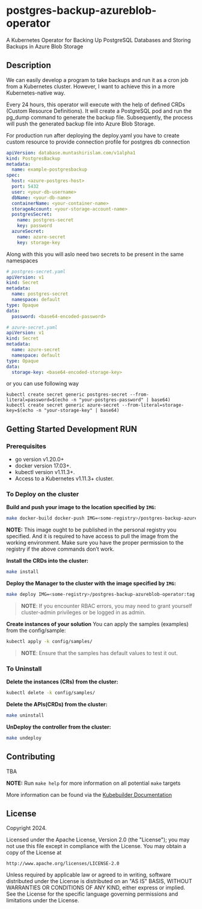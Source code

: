 # postgres-backup-azureblob-operator
A Kubernetes Operator for Backing Up PostgreSQL Databases and Storing Backups in Azure Blob Storage

## Description
We can easily develop a program to take backups and run it as a cron job from a Kubernetes cluster. However, I want to achieve this in a more Kubernetes-native way.

Every 24 hours, this operator will execute with the help of defined CRDs (Custom Resource Definitions). It will create a PostgreSQL pod and run the pg_dump command to generate the backup file. Subsequently, the process will push the generated backup file into Azure Blob Storage.

For production run after deploying the deploy.yaml you have to create custom resource to provide connection profile for postgres db connection
```yaml
apiVersion: database.muntashirislam.com/v1alpha1
kind: PostgresBackup
metadata:
  name: example-postgresbackup
spec:
  host: <azure-postgres-host>
  port: 5432
  user: <your-db-username>
  dbName: <your-db-name>
  containerName: <your-container-name>
  storageAccount: <your-storage-account-name>
  postgresSecret:
    name: postgres-secret
    key: password
  azureSecret:
    name: azure-secret
    key: storage-key
```
Along with this you will aslo need two secrets to be present in the same namespaces
```yaml
# postgres-secret.yaml
apiVersion: v1
kind: Secret
metadata:
  name: postgres-secret
  namespace: default
type: Opaque
data:
  password: <base64-encoded-password>

# azure-secret.yaml
apiVersion: v1
kind: Secret
metadata:
  name: azure-secret
  namespace: default
type: Opaque
data:
  storage-key: <base64-encoded-storage-key>
```

or you can use following way

```shell
kubectl create secret generic postgres-secret --from-literal=password=$(echo -n "your-postgres-password" | base64)
kubectl create secret generic azure-secret --from-literal=storage-key=$(echo -n "your-storage-key" | base64)
```

## Getting Started Development RUN

### Prerequisites
- go version v1.20.0+
- docker version 17.03+.
- kubectl version v1.11.3+.
- Access to a Kubernetes v1.11.3+ cluster.

### To Deploy on the cluster
**Build and push your image to the location specified by `IMG`:**

```sh
make docker-build docker-push IMG=<some-registry>/postgres-backup-azureblob-operator:tag
```

**NOTE:** This image ought to be published in the personal registry you specified. 
And it is required to have access to pull the image from the working environment. 
Make sure you have the proper permission to the registry if the above commands don’t work.

**Install the CRDs into the cluster:**

```sh
make install
```

**Deploy the Manager to the cluster with the image specified by `IMG`:**

```sh
make deploy IMG=<some-registry>/postgres-backup-azureblob-operator:tag
```

> **NOTE**: If you encounter RBAC errors, you may need to grant yourself cluster-admin 
privileges or be logged in as admin.

**Create instances of your solution**
You can apply the samples (examples) from the config/sample:

```sh
kubectl apply -k config/samples/
```

>**NOTE**: Ensure that the samples has default values to test it out.

### To Uninstall
**Delete the instances (CRs) from the cluster:**

```sh
kubectl delete -k config/samples/
```

**Delete the APIs(CRDs) from the cluster:**

```sh
make uninstall
```

**UnDeploy the controller from the cluster:**

```sh
make undeploy
```

## Contributing
TBA

**NOTE:** Run `make help` for more information on all potential `make` targets

More information can be found via the [Kubebuilder Documentation](https://book.kubebuilder.io/introduction.html)

## License

Copyright 2024.

Licensed under the Apache License, Version 2.0 (the "License");
you may not use this file except in compliance with the License.
You may obtain a copy of the License at

    http://www.apache.org/licenses/LICENSE-2.0

Unless required by applicable law or agreed to in writing, software
distributed under the License is distributed on an "AS IS" BASIS,
WITHOUT WARRANTIES OR CONDITIONS OF ANY KIND, either express or implied.
See the License for the specific language governing permissions and
limitations under the License.

